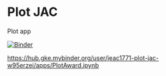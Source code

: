 # Plot JAC
Plot app



[![Binder](https://mybinder.org/badge_logo.svg)](https://mybinder.org/v2/gh/jeac1771/Plot-JAC.git/master?urlpath=%2Fapps%2FPlotAward.ipynb)


https://hub.gke.mybinder.org/user/jeac1771-plot-jac-w95erzei/apps/PlotAward.ipynb
